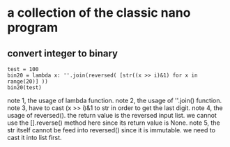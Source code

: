 # a collection of the classic nano program

## convert integer to binary
```
test = 100
bin20 = lambda x: ''.join(reversed( [str((x >> i)&1) for x in range(20)] ))
bin20(test)
``` 
note 1, the usage of lambda function.
note 2, the usage of ''.join() function.
note 3, have to cast (x >> i)&1 to str in order to get the last digit.
note 4, the usage of reversed(). the return value is the reversed input list. we cannot use the [].reverse() method here since its return value is None. 
note 5, the str itself cannot be feed into reversed() since it is immutable. we need to cast it into list first.
